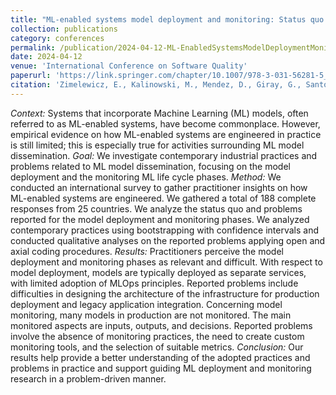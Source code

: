 ```yaml
---
title: "ML-enabled systems model deployment and monitoring: Status quo and problems"
collection: publications
category: conferences
permalink: /publication/2024-04-12-ML-EnabledSystemsModelDeploymentMonitoring
date: 2024-04-12
venue: 'International Conference on Software Quality'
paperurl: 'https://link.springer.com/chapter/10.1007/978-3-031-56281-5_7'
citation: 'Zimelewicz, E., Kalinowski, M., Mendez, D., Giray, G., Santos Alves, A. P., Lavesson, N., ... & Gorschek, T. (2024, April). Ml-enabled systems model deployment and monitoring: Status quo and problems. In <i>International Conference on Software Quality</i> (pp. 112-131). Cham: Springer Nature Switzerland.'
---
```


<i>Context:</i> Systems that incorporate Machine Learning (ML) models, often referred to as ML-enabled systems, have become commonplace. However, empirical evidence on how ML-enabled systems are engineered in practice is still limited; this is especially true for activities surrounding ML model dissemination. <i>Goal:</i> We investigate contemporary industrial practices and problems related to ML model dissemination, focusing on the model deployment and the monitoring ML life cycle phases. <i>Method:</i> We conducted an international survey to gather practitioner insights on how ML-enabled systems are engineered. We gathered a total of 188 complete responses from 25 countries. We analyze the status quo and problems reported for the model deployment and monitoring phases. We analyzed contemporary practices using bootstrapping with confidence intervals and conducted qualitative analyses on the reported problems applying open and axial coding procedures. <i>Results:</i> Practitioners perceive the model deployment and monitoring phases as relevant and difficult. With respect to model deployment, models are typically deployed as separate services, with limited adoption of MLOps principles. Reported problems include difficulties in designing the architecture of the infrastructure for production deployment and legacy application integration. Concerning model monitoring, many models in production are not monitored. The main monitored aspects are inputs, outputs, and decisions. Reported problems involve the absence of monitoring practices, the need to create custom monitoring tools, and the selection of suitable metrics. <i>Conclusion:</i> Our results help provide a better understanding of the adopted practices and problems in practice and support guiding ML deployment and monitoring research in a problem-driven manner.
